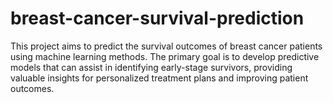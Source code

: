 # breast-cancer-survival-prediction
This project aims to predict the survival outcomes of breast cancer patients using machine learning methods. The primary goal is to develop predictive models that can assist in identifying early-stage survivors, providing valuable insights for personalized treatment plans and improving patient outcomes.
